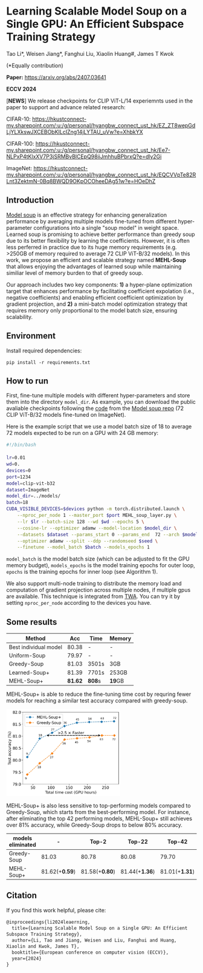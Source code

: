 # Learning Scalable Model Soup on a Single GPU: An Efficient Subspace Training Strategy

Tao Li*, Weisen Jiang*, Fanghui Liu, Xiaolin Huang#, James T Kwok 

(*Equally contribution)

**Paper:** https://arxiv.org/abs/2407.03641

**ECCV 2024**

[**NEWS**] We release checkpoints for CLIP ViT-L/14 experiemnts used in the paper to support and advance related research:

CIFAR-10: https://hkustconnect-my.sharepoint.com/:u:/g/personal/hyangbw_connect_ust_hk/EZ_ZT8wepGdLjYLXkswJXCEBObKILcIZng14jLYTAU_uVw?e=XhbkYX

CIFAR-100: https://hkustconnect-my.sharepoint.com/:u:/g/personal/hyangbw_connect_ust_hk/Ee7-NLPxP4tKlxXV7P3jSRMBvBlCEpQ98iiJmhhuBPbrxQ?e=dly2Gi

ImageNet:
https://hkustconnect-my.sharepoint.com/:u:/g/personal/hyangbw_connect_ust_hk/EQCVVpTe82RLnt3ZektmN-0Bq8BWQD9OKpOCOheeDAg51w?e=HOeDhZ

## Introduction
[Model soup](https://proceedings.mlr.press/v162/wortsman22a/wortsman22a.pdf) is an effective strategy for enhancing generalization performance by averaging multiple models fine-tuned from different hyper-parameter configurations into a single "soup model" in weight space. Learned soup is promising to achieve better performance than greedy soup due to its better flexibility by learning the coefficients. However, it is often less perferred in practice due to its huge memory requirements (e.g. >250GB of memory required to average 72 CLIP ViT-B/32 models). In this work, we propose an efficient and scalable strategy named **MEHL-Soup** that allows enjoying the advantages of learned soup while maintaining similiar level of memory burden to that of greedy soup.

Our approach includes two key components: **1)** a hyper-plane optimization target that enhances performance by facilitating coefficient expolation (i.e., negative coefficients) and enabling efficient coefficient optimization by gradient projection, and **2)** a mini-batch model optimization strategy that requires memory only proportional to the model batch size, ensuring scalability.

<!-- The code is raw and still under construction. We will release more friendly interface/implementation in the next couple months. -->

## Environment
Install required dependencies:
```
pip install -r requirements.txt
```

## How to run
First, fine-tune multiple models with different hyper-parameters and store them into the directory `model_dir`. As example, you can download the public avaliable checkpoints following the [code](https://github.com/mlfoundations/model-soups/blob/d5398f181ea51c5cd9d95ebacc6ea7132bb108ec/main.py#L67) from the [Model soup repo](https://github.com/mlfoundations/model-soups/tree/main) (72 CLIP ViT-B/32 models fine-tuned on ImageNet). 

Here is the example script that we use a model batch size of 18 to average 72 models expected to be run on a GPU with 24 GB memory:

```bash
#!/bin/bash

lr=0.01
wd=0.
devices=0
port=1234
model=clip-vit-b32
dataset=ImageNet
model_dir=../models/
batch=18
CUDA_VISIBLE_DEVICES=$devices python -m torch.distributed.launch \
    --nproc_per_node 1 --master_port $port MEHL_soup_layer.py \
    --lr $lr --batch-size 128 --wd $wd --epochs 5 \
    --cosine-lr --optimizer adamw --model-location $model_dir \
    --datasets $dataset --params_start 0 --params_end  72 --arch $model \
    --optimizer adamw --split --ddp --randomseed $seed \
    --finetune --model_batch $batch --models_epochs 1
```

`model_batch` is the model batch size (which can be adjusted to fit the GPU memory budget), 
`models_epochs` is the model training epochs for outer loop,
`epochs` is the training epochs for inner loop (see Algorithm 1).



We also support multi-node training to distribute the memory load and computation of gradient projection across multiple nodes, if multiple gpus are available. This technique is integrated from [TWA](https://github.com/nblt/TWA). You can try it by setting `nproc_per_node` according to the devices you have.

## Some results


Method | Acc | Time | Memory
--- | --- | --- | ---
Best individual model | 80.38 | - | -
Uniform-Soup |79.97 | - | -
Greedy-Soup | 81.03 | 3501s | 3GB
Learned-Soup+ | 81.39 | 7701s | 253GB
MEHL-Soup+ | **81.62** | **808**s | **19**GB

MEHL-Soup+ is able to reduce the fine-tuning time cost by requring fewer models for reaching a similar test accuracy compared with greedy-soup.

<img src="num_model_acc.png" alt="替代文本" width="60%">
<!-- ![Illustration of F-SAM](num_model_acc.png) -->

MEHL-Soup+ is also less sensitive to top-performing models compared to Greedy-Soup, which starts from the best-performing model. For instance, after eliminating the top 42 performing models, MEHL-Soup+ still achieves over 81% accuracy, while Greedy-Soup drops to below 80% accuracy.

models eliminated | - |  Top-2 |  Top-22 | Top-42
---|---|---|---|---
Greedy-Soup |  81.03 |  80.78 |  80.08 |  79.70
MEHL-Soup+ | 81.62(+**0.59**) |  81.58(+**0.80**) | 81.44(+**1.36**) | 81.01(+**1.31**)


## Citation
If you find this work helpful, please cite:
```
@inproceedings{li2024leaerning,
  title={Learning Scalable Model Soup on a Single GPU: An Efficient Subspace Training Strategy},
  author={Li, Tao and Jiang, Weisen and Liu, Fanghui and Huang, Xiaolin and Kwok, James T},
  booktitle={European conference on computer vision (ECCV)},
  year={2024}
}
```